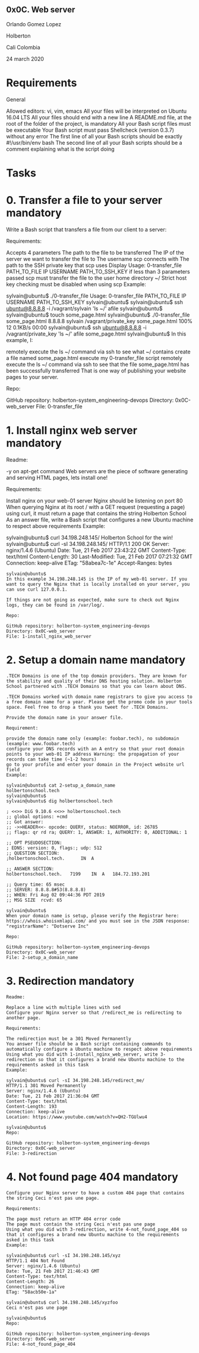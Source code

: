 ## 0x0C. Web server

Orlando Gomez Lopez

Holberton

Cali Colombia

24 march 2020

# Requirements

General

Allowed editors: vi, vim, emacs
All your files will be interpreted on Ubuntu 16.04 LTS
All your files should end with a new line
A README.md file, at the root of the folder of the project, is mandatory
All your Bash script files must be executable
Your Bash script must pass Shellcheck (version 0.3.7) without any error
The first line of all your Bash scripts should be exactly #!/usr/bin/env bash
The second line of all your Bash scripts should be a comment explaining what is the script doing

# Tasks

# 0. Transfer a file to your server mandatory

Write a Bash script that transfers a file from our client to a server:

Requirements:

Accepts 4 parameters
The path to the file to be transferred
The IP of the server we want to transfer the file to
The username scp connects with
The path to the SSH private key that scp uses
Display Usage: 0-transfer_file PATH_TO_FILE IP USERNAME PATH_TO_SSH_KEY if less than 3 parameters passed
scp must transfer the file to the user home directory ~/
Strict host key checking must be disabled when using scp
Example:

sylvain@ubuntu$ ./0-transfer_file
Usage: 0-transfer_file PATH_TO_FILE IP USERNAME PATH_TO_SSH_KEY
sylvain@ubuntu$
sylvain@ubuntu$ ssh ubuntu@8.8.8.8 -i /vagrant/sylvain 'ls ~/'
afile
sylvain@ubuntu$ 
sylvain@ubuntu$ touch some_page.html
sylvain@ubuntu$ ./0-transfer_file some_page.html 8.8.8.8 sylvain /vagrant/private_key
some_page.html                                     100%   12     0.1KB/s   00:00
sylvain@ubuntu$ ssh ubuntu@8.8.8.8 -i /vagrant/private_key 'ls ~/'
afile
some_page.html
sylvain@ubuntu$
In this example, I:

remotely execute the ls ~/ command via ssh to see what ~/ contains
create a file named some_page.html
execute my 0-transfer_file script
remotely execute the ls ~/ command via ssh to see that the file some_page.html has been successfully transferred
That is one way of publishing your website pages to your server.

Repo:

GitHub repository: holberton-system_engineering-devops
Directory: 0x0C-web_server
File: 0-transfer_file

# 1. Install nginx web server mandatory


Readme:

-y on apt-get command
Web servers are the piece of software generating and serving HTML pages, lets install one!

Requirements:

Install nginx on your web-01 server
Nginx should be listening on port 80
When querying Nginx at its root / with a GET request (requesting a page) using curl, it must return a page that contains the string Holberton School
As an answer file, write a Bash script that configures a new Ubuntu machine to respect above requirements
Example:

sylvain@ubuntu$ curl 34.198.248.145/
Holberton School for the win!
sylvain@ubuntu$ curl -sI 34.198.248.145/
HTTP/1.1 200 OK
Server: nginx/1.4.6 (Ubuntu)
	Date: Tue, 21 Feb 2017 23:43:22 GMT
	Content-Type: text/html
	Content-Length: 30
	Last-Modified: Tue, 21 Feb 2017 07:21:32 GMT
	Connection: keep-alive
	ETag: "58abea7c-1e"
	Accept-Ranges: bytes

	sylvain@ubuntu$
	In this example 34.198.248.145 is the IP of my web-01 server. If you want to query the Nginx that is locally installed on your server, you can use curl 127.0.0.1.

	If things are not going as expected, make sure to check out Nginx logs, they can be found in /var/log/.

	Repo:

	GitHub repository: holberton-system_engineering-devops
	Directory: 0x0C-web_server
	File: 1-install_nginx_web_server

# 2. Setup a domain name mandatory

	.TECH Domains is one of the top domain providers. They are known for the stability and quality of their DNS hosting solution. Holberton School partnered with .TECH Domains so that you can learn about DNS.

	.TECH Domains worked with domain name registrars to give you access to a free domain name for a year. Please get the promo code in your tools space. Feel free to drop a thank you tweet for .TECH Domains.

	Provide the domain name in your answer file.

	Requirement:

	provide the domain name only (example: foobar.tech), no subdomain (example: www.foobar.tech)
	configure your DNS records with an A entry so that your root domain points to your web-01 IP address Warning: the propagation of your records can take time (~1-2 hours)
	go to your profile and enter your domain in the Project website url field
	Example:

	sylvain@ubuntu$ cat 2-setup_a_domain_name
	holbertonschool.tech
	sylvain@ubuntu$
	sylvain@ubuntu$ dig holbertonschool.tech

	; <<>> DiG 9.10.6 <<>> holbertonschool.tech
	;; global options: +cmd
	;; Got answer:
	;; ->>HEADER<<- opcode: QUERY, status: NOERROR, id: 26785
	;; flags: qr rd ra; QUERY: 1, ANSWER: 1, AUTHORITY: 0, ADDITIONAL: 1

	;; OPT PSEUDOSECTION:
	; EDNS: version: 0, flags:; udp: 512
	;; QUESTION SECTION:
	;holbertonschool.tech.      IN  A

	;; ANSWER SECTION:
	holbertonschool.tech.   7199    IN  A   184.72.193.201

	;; Query time: 65 msec
	;; SERVER: 8.8.8.8#53(8.8.8.8)
	;; WHEN: Fri Aug 02 09:44:36 PDT 2019
	;; MSG SIZE  rcvd: 65

	sylvain@ubuntu$
	When your domain name is setup, please verify the Registrar here: https://whois.whoisxmlapi.com/ and you must see in the JSON response: "registrarName": "Dotserve Inc"

	Repo:

	GitHub repository: holberton-system_engineering-devops
	Directory: 0x0C-web_server
	File: 2-setup_a_domain_name

# 3. Redirection mandatory

	Readme:

	Replace a line with multiple lines with sed
	Configure your Nginx server so that /redirect_me is redirecting to another page.

	Requirements:

	The redirection must be a 301 Moved Permanently
	You answer file should be a Bash script containing commands to automatically configure a Ubuntu machine to respect above requirements
	Using what you did with 1-install_nginx_web_server, write 3-redirection so that it configures a brand new Ubuntu machine to the requirements asked in this task
	Example:

	sylvain@ubuntu$ curl -sI 34.198.248.145/redirect_me/
	HTTP/1.1 301 Moved Permanently
	Server: nginx/1.4.6 (Ubuntu)
	Date: Tue, 21 Feb 2017 21:36:04 GMT
	Content-Type: text/html
	Content-Length: 193
	Connection: keep-alive
	Location: https://www.youtube.com/watch?v=QH2-TGUlwu4

	sylvain@ubuntu$
	Repo:

	GitHub repository: holberton-system_engineering-devops
	Directory: 0x0C-web_server
	File: 3-redirection

# 4. Not found page 404 mandatory

	Configure your Nginx server to have a custom 404 page that contains the string Ceci n'est pas une page.

	Requirements:

	The page must return an HTTP 404 error code
	The page must contain the string Ceci n'est pas une page
	Using what you did with 3-redirection, write 4-not_found_page_404 so that it configures a brand new Ubuntu machine to the requirements asked in this task
	Example:

	sylvain@ubuntu$ curl -sI 34.198.248.145/xyz
	HTTP/1.1 404 Not Found
	Server: nginx/1.4.6 (Ubuntu)
	Date: Tue, 21 Feb 2017 21:46:43 GMT
	Content-Type: text/html
	Content-Length: 26
	Connection: keep-alive
	ETag: "58acb50e-1a"

	sylvain@ubuntu$ curl 34.198.248.145/xyzfoo
	Ceci n'est pas une page

	sylvain@ubuntu$
	Repo:

	GitHub repository: holberton-system_engineering-devops
	Directory: 0x0C-web_server
	File: 4-not_found_page_404
